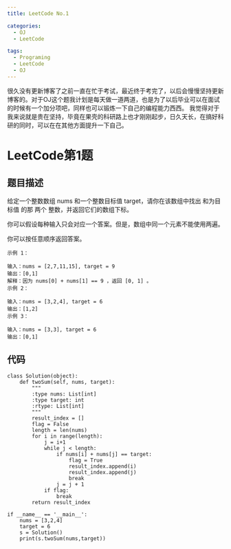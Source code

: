 ```yaml
---
title: LeetCode No.1

categories:
  - OJ
  - LeetCode

tags:
  - Programing
  - LeetCode
  - OJ
---
```


很久没有更新博客了之前一直在忙于考试，最近终于考完了，以后会慢慢坚持更新博客的。对于OJ这个题我计划是每天做一道两道，也是为了以后毕业可以在面试的时候有一个加分项吧，同样也可以锻炼一下自己的编程能力西西。  我觉得对于我来说就是贵在坚持，毕竟在果壳的科研路上也才刚刚起步，日久天长，在搞好科研的同时，可以在在其他方面提升一下自己。 

# LeetCode第1题
## 题目描述
给定一个整数数组 nums 和一个整数目标值 target，请你在该数组中找出 和为目标值 的那 两个 整数，并返回它们的数组下标。

你可以假设每种输入只会对应一个答案。但是，数组中同一个元素不能使用两遍。

你可以按任意顺序返回答案。

```
示例 1：

输入：nums = [2,7,11,15], target = 9
输出：[0,1]
解释：因为 nums[0] + nums[1] == 9 ，返回 [0, 1] 。
示例 2：

输入：nums = [3,2,4], target = 6
输出：[1,2]
示例 3：

输入：nums = [3,3], target = 6
输出：[0,1]
```

## 代码
```
class Solution(object):
    def twoSum(self, nums, target):
        """
        :type nums: List[int]
        :type target: int
        :rtype: List[int]
        """
        result_index = []
        flag = False
        length = len(nums)
        for i in range(length):
            j = i+1
            while j < length:
                if nums[i] + nums[j] == target:
                    flag = True
                    result_index.append(i)
                    result_index.append(j)
                    break
                j = j + 1
            if flag:
                break
        return result_index

if __name__ == '__main__':
    nums = [3,2,4]
    target = 6
    s = Solution()
    print(s.twoSum(nums,target))

```
